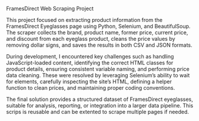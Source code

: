 FramesDirect Web Scraping Project

This project focused on extracting product information from the FramesDirect Eyeglasses page using Python, Selenium, and BeautifulSoup. The scraper collects the brand, product name, former price, current price, and discount from each eyeglass product, cleans the price values by removing dollar signs, and saves the results in both CSV and JSON formats.

During development, I encountered key challenges such as handling JavaScript-loaded content, identifying the correct HTML classes for product details, ensuring consistent variable naming, and performing price data cleaning. These were resolved by leveraging Selenium’s ability to wait for elements, carefully inspecting the site’s HTML, defining a helper function to clean prices, and maintaining proper coding conventions.

The final solution provides a structured dataset of FramesDirect eyeglasses, suitable for analysis, reporting, or integration into a larger data pipeline.
This scrips is reusable and can be extented to scrape multiple pages if needed.
